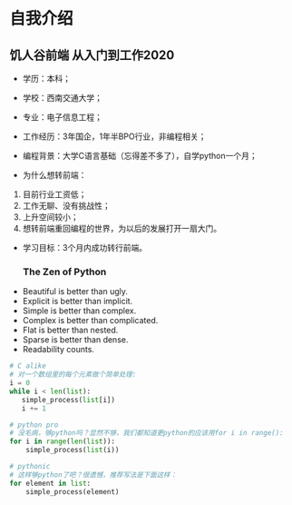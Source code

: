 # 自我介绍
## 饥人谷前端 从入门到工作2020
* 学历：本科；
* 学校：西南交通大学；
* 专业：电子信息工程；
* 工作经历：3年国企，1年半BPO行业，非编程相关；
* 编程背景：大学C语言基础（忘得差不多了），自学python一个月；
  
* 为什么想转前端：
1. 目前行业工资低；
2. 工作无聊、没有挑战性；
3. 上升空间较小；
4. 想转前端重回编程的世界，为以后的发展打开一扇大门。
* 学习目标：3个月内成功转行前端。
  ### The Zen of Python
* Beautiful is better than ugly.
* Explicit is better than implicit.
* Simple is better than complex.
* Complex is better than complicated.
* Flat is better than nested.
* Sparse is better than dense.
* Readability counts.
```python
# C alike 
# 对一个数组里的每个元素做个简单处理:
i = 0
while i < len(list):
   simple_process(list[i])
   i += 1
```
```python
# python pro
# 没毛病，够python吗？显然不够，我们都知道更python的应该用for i in range():
for i in range(len(list)):
    simple_process(list(i))
```
```python
# pythonic
# 这样够python了吧？很遗憾，推荐写法是下面这样：
for element in list:
    simple_process(element)
```